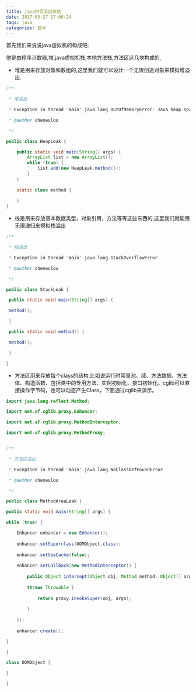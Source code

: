 ```yaml
---
title: java内存溢出总结
date: 2017-03-27 17:06:24
tags: java
categories: 技术
---
```

首先我们来说说java虚拟机的构成吧:

他是由程序计数器,堆,java虚拟机栈,本地方法栈,方法区这几块构成的,

- 堆是用来存放对象和数组的,这里我们就可以设计一个无限创造对象来模拟堆溢出.

```java
/**

 * 堆溢出 

 * Exception in thread "main" java.lang.OutOfMemoryError: Java heap space

 * @author chenwulou

 */

public class HeapLeak {

    public static void main(String[] args) {
        ArrayList list = new ArrayList();
        while (true) {
            list.add(new HeapLeak.method());
        }
    }
    
    static class method {
    
    }
}
```


- 栈是用来存放基本数据类型，对象引用，方法等等这些东西的,这里我们就能用无限递归来模拟栈溢出

```java
/**

 * 栈溢出

 * Exception in thread "main" java.lang.StackOverflowError

 * @author chenwulou

 */

public class StackLeak {

 public static void main(String[] args) {

 method();

 }

 public static void method() {

 method();

 }

}

```

- 方法区用来存放每个class的结构,比如说运行时常量池、域、方法数据、方法体、构造函数、包括类中的专用方法、实例初始化、接口初始化。cglib可以直接操作字节码，也可以动态产生Class，下面通过cglib来演示。


```java
import java.lang.reflect.Method;

import net.sf.cglib.proxy.Enhancer;

import net.sf.cglib.proxy.MethodInterceptor;

import net.sf.cglib.proxy.MethodProxy;


/**

 * 方法区溢出

 * Exception in thread "main" java.lang.NoClassDefFoundError

 * @author chenwulou

 */

public class MethodAreaLeak {

public static void main(String[] args) {

while (true) {

    Enhancer enhancer = new Enhancer();
    
    enhancer.setSuperclass(OOMObject.class);
    
    enhancer.setUseCache(false);
    
    enhancer.setCallback(new MethodInterceptor() {
    
        public Object intercept(Object obj, Method method, Object[] args, MethodProxy proxy)
        
        throws Throwable {
        
            return proxy.invokeSuper(obj, args);
        
        }
    
    });
    
    enhancer.create();

}

}

class OOMObject {

}

}
```
